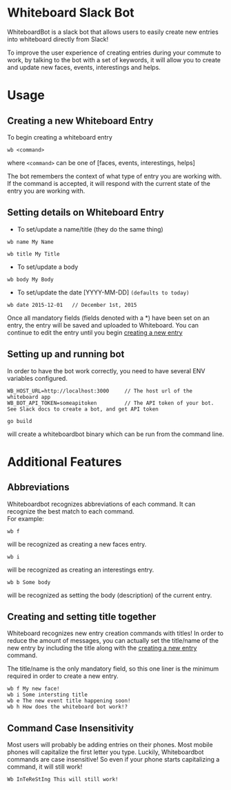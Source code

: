 # Whiteboard Slack Bot

WhiteboardBot is a slack bot that allows users to easily create new entries into whiteboard directly from Slack!

To improve the user experience of creating entries during your commute to work, by talking to the bot with a set of keywords,
it will allow you to create and update new faces, events, interestings and helps.

# Usage
## <a name="create">Creating a new Whiteboard Entry
To begin creating a whiteboard entry
```
wb <command>
```
where `<command>` can be one of [faces, events, interestings, helps]

The bot remembers the context of what type of entry you are working with. If the command is accepted, it will respond with
the current state of the entry you are working with.

## Setting details on Whiteboard Entry
* To set/update a name/title (they do the same thing)
```
wb name My Name
```
```
wb title My Title
```

* To set/update a body
```
wb body My Body
```

* To set/update the date [YYYY-MM-DD] `(defaults to today)`
```
wb date 2015-12-01   // December 1st, 2015
```

Once all mandatory fields (fields denoted with a *) have been set on an entry, the entry will be saved and uploaded to Whiteboard.
You can continue to edit the entry until you begin [creating a new entry](#create)

## Setting up and running bot
In order to have the bot work correctly, you need to have several ENV variables configured.

```
WB_HOST_URL=http://localhost:3000     // The host url of the whiteboard app
WB_BOT_API_TOKEN=someapitoken         // The API token of your bot.  See Slack docs to create a bot, and get API token
```

```
go build
```
will create a whiteboardbot binary which can be run from the command line.

# Additional Features
## Abbreviations
Whiteboardbot recognizes abbreviations of each command.  It can recognize the best match to each command.  
For example:
```
wb f
```
will be recognized as creating a new faces entry.
```
wb i
```
will be recognized as creating an interestings entry.
```
wb b Some body
```
will be recognized as setting the body (description) of the current entry.

## Creating and setting title together
Whiteboard recognizes new entry creation commands with titles!  In order to reduce the amount of messages, you can actually set the title/name
of the new entry by including the title along with the [creating a new entry](#create) command.

The title/name is the only mandatory field, so this one liner is the minimum required in order to create a new entry.
```
wb f My new face!
wb i Some intersting title
wb e The new event title happening soon!
wb h How does the whiteboard bot work!?
```

## Command Case Insensitivity
Most users will probably be adding entries on their phones.  Most mobile phones will capitalize the first letter you type.
Luckily, Whiteboardbot commands are case insensitive!  So even if your phone starts capitalizing a command, it will still work!
```
Wb InTeReStIng This will still work!
```

